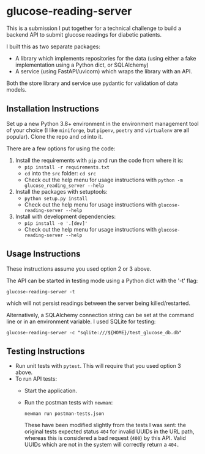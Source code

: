 # glucose-reading-server

This is a submission I put together for a technical challenge to build a backend API to submit glucose readings for diabetic patients.

I built this as two separate packages:
 - A library which implements repositories for the data (using either a fake implementation using a Python dict, or SQLAlchemy)
 - A service (using FastAPI/uvicorn) which wraps the library with an API.

Both the store library and service use pydantic for validation of data models.

## Installation Instructions

Set up a new Python 3.8+ environment in the environment management tool of your choice (I like `miniforge`, but `pipenv`, `poetry` and
`virtualenv` are all popular). Clone the repo and `cd` into it.

There are a few options for using the code:

  1. Install the requirements with `pip` and run the code from where it is:
      - `pip install -r requirements.txt`
      - `cd` into the `src` folder: `cd src`
      - Check out the help menu for usage instructions with `python -m glucose_reading_server --help`
  2. Install the packages with setuptools:
      - `python setup.py install`
      - Check out the help menu for usage instructions with `glucose-reading-server --help`
  3. Install with development dependencies:
      - `pip install -e '.[dev]'`
      - Check out the help menu for usage instructions with `glucose-reading-server --help`


## Usage Instructions

These instructions assume you used option 2 or 3 above.

The API can be started in testing mode using a Python dict with the '-t' flag:
```
glucose-reading-server -t
```

which will not persist readings between the server being killed/restarted.

Alternatively, a SQLAlchemy connection string can be set at the command line or in an environment variable.
I used SQLite for testing:
```
glucose-reading-server -c "sqlite:///${HOME}/test_glucose_db.db"
```

## Testing Instructions

 - Run unit tests with `pytest`. This will require that you used option 3 above.
 - To run API tests:
    - Start the application.
    - Run the postman tests with `newman`:
      ```
      newman run postman-tests.json
      ```

      These have been modified slightly from the tests I was sent: the original tests expected status `404`
      for invalid UUIDs in the URL path, whereas this is considered a bad request (`400`) by this API. Valid
      UUIDs which are not in the system will correctly return a `404.`
